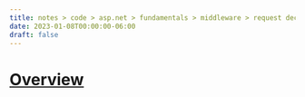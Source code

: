 ```yaml
---
title: notes > code > asp.net > fundamentals > middleware > request decompression middleware
date: 2023-01-08T00:00:00-06:00
draft: false
---
```


# [Overview](https://learn.microsoft.com/en-us/aspnet/core/fundamentals/middleware/request-decompression?view=aspnetcore-7.0)
